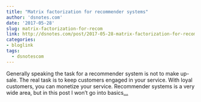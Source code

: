 ```yaml
---
title: "Matrix factorization for recommender systems"
author: 'dsnotes.com'
date: '2017-05-28'
slug: matrix-factorization-for-recom
link: http://dsnotes.com/post/2017-05-28-matrix-factorization-for-recommender-systems/
categories:
- bloglink
tags:
  - dsnotescom
---
```


Generally speaking the task for a recommender system is not to make up-sale. The real task is to keep customers engaged in your service. With loyal customers, you can monetize your service. Recommender systems is a very wide area, but in this post I won’t go into basics[... <i class="fas fa-external-link-alt"></i>](http://dsnotes.com/post/2017-05-28-matrix-factorization-for-recommender-systems/)

